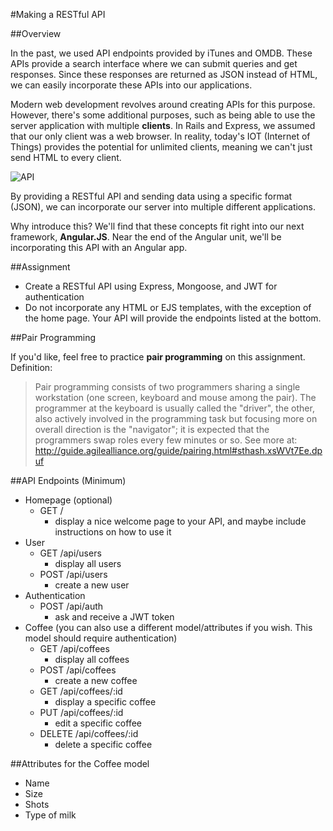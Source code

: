 #Making a RESTful API

##Overview

In the past, we used API endpoints provided by iTunes and OMDB. These APIs provide a search interface where we can submit queries and get responses. Since these responses are returned as JSON instead of HTML, we can easily incorporate these APIs into our applications.

Modern web development revolves around creating APIs for this purpose. However, there's some additional purposes, such as being able to use the server application with multiple **clients**. In Rails and Express, we assumed that our only client was a web browser. In reality, today's IOT (Internet of Things) provides the potential for unlimited clients, meaning we can't just send HTML to every client.

![API](http://www.happiestminds.com/pes-solutions/web-scraping-api/img/api-services.png)

By providing a RESTful API and sending data using a specific format (JSON), we can incorporate our server into multiple different applications.

Why introduce this? We'll find that these concepts fit right into our next framework, **Angular.JS**. Near the end of the Angular unit, we'll be incorporating this API with an Angular app.

##Assignment

* Create a RESTful API using Express, Mongoose, and JWT for authentication
* Do not incorporate any HTML or EJS templates, with the exception of the home page. Your API will provide the endpoints listed at the bottom.

##Pair Programming

If you'd like, feel free to practice **pair programming** on this assignment. Definition:

> Pair programming consists of two programmers sharing a single workstation (one screen, keyboard and mouse among the pair). The programmer at the keyboard is usually called the "driver", the other, also actively involved in the programming task but focusing more on overall direction is the "navigator"; it is expected that the programmers swap roles every few minutes or so. See more at: http://guide.agilealliance.org/guide/pairing.html#sthash.xsWVt7Ee.dpuf

##API Endpoints (Minimum)

* Homepage (optional)
  * GET /
    * display a nice welcome page to your API, and maybe include instructions on how to use it
* User
  * GET /api/users
    * display all users
  * POST /api/users
    * create a new user
* Authentication
  * POST /api/auth
    * ask and receive a JWT token
* Coffee (you can also use a different model/attributes if you wish. This model should require authentication)
  * GET /api/coffees
    * display all coffees
  * POST /api/coffees
    * create a new coffee
  * GET /api/coffees/:id
    * display a specific coffee
  * PUT /api/coffees/:id
    * edit a specific coffee
  * DELETE /api/coffees/:id
    * delete a specific coffee

##Attributes for the Coffee model

* Name
* Size
* Shots
* Type of milk

